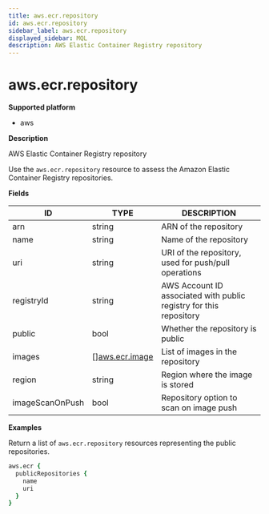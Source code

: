 ```yaml
---
title: aws.ecr.repository
id: aws.ecr.repository
sidebar_label: aws.ecr.repository
displayed_sidebar: MQL
description: AWS Elastic Container Registry repository
---
```


# aws.ecr.repository

**Supported platform**

- aws

**Description**

AWS Elastic Container Registry repository

Use the `aws.ecr.repository` resource to assess the Amazon Elastic Container Registry repositories.

**Fields**

| ID              | TYPE                                        | DESCRIPTION                                                        |
| --------------- | ------------------------------------------- | ------------------------------------------------------------------ |
| arn             | string                                      | ARN of the repository                                              |
| name            | string                                      | Name of the repository                                             |
| uri             | string                                      | URI of the repository, used for push/pull operations               |
| registryId      | string                                      | AWS Account ID associated with public registry for this repository |
| public          | bool                                        | Whether the repository is public                                   |
| images          | &#91;&#93;[aws.ecr.image](aws.ecr.image.md) | List of images in the repository                                   |
| region          | string                                      | Region where the image is stored                                   |
| imageScanOnPush | bool                                        | Repository option to scan on image push                            |

**Examples**

Return a list of `aws.ecr.repository` resources representing the public repositories.

```coffeescript
aws.ecr {
  publicRepositories {
    name
    uri
  }
}
```
